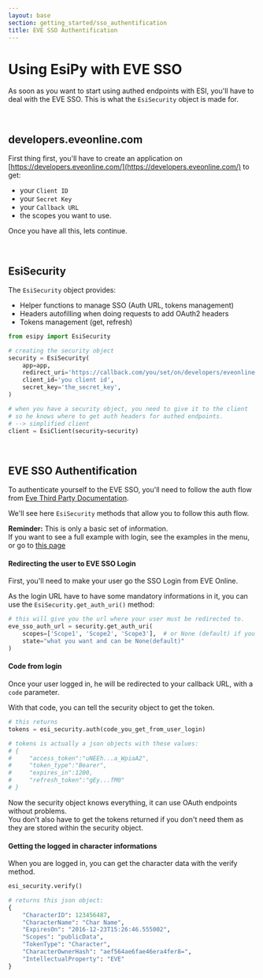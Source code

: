 ```yaml
---
layout: base
section: getting_started/sso_authentification
title: EVE SSO Authentification
---
```

# Using EsiPy with EVE SSO

As soon as you want to start using authed endpoints with ESI, you'll have to deal with the EVE SSO. This is what the `EsiSecurity` object is made for.

&nbsp;

## developers.eveonline.com

First thing first, you'll have to create an application on [https://developers.eveonline.com/](https://developers.eveonline.com/) to get:
* your `Client ID`
* your `Secret Key`
* your `Callback URL`
* the scopes you want to use.

Once you have all this, lets continue.

&nbsp;

## EsiSecurity

The `EsiSecurity` object provides:
* Helper functions to manage SSO (Auth URL, tokens management)
* Headers autofilling when doing requests to add OAuth2 headers
* Tokens management (get, refresh)

```python
from esipy import EsiSecurity

# creating the security object
security = EsiSecurity(
    app=app,
    redirect_uri='https://callback.com/you/set/on/developers/eveonline',
    client_id='you client id',
    secret_key='the_secret_key',
)

# when you have a security object, you need to give it to the client
# so he knows where to get auth headers for authed endpoints.
# --> simplified client
client = EsiClient(security=security)
```

&nbsp;

## EVE SSO Authentification

To authenticate yourself to the EVE SSO, you'll need to follow the auth flow from [Eve Third Party Documentation](http://eveonline-third-party-documentation.readthedocs.io/en/latest/sso/authentication.html).

We'll see here `EsiSecurity` methods that allow you to follow this auth flow.

<div class="alert alert-dismissible alert-info">
	<strong>Reminder:</strong> This is only a basic set of information. <br>
	If you want to see a full example with login, see the examples in the menu, or go to <a href="/EsiPy/examples/sso_login_esipy/">this page</a>
</div>

#### Redirecting the user to EVE SSO Login

First, you'll need to make your user go the SSO Login from EVE Online. 

As the login URL have to have some mandatory informations in it, you can use the `EsiSecurity.get_auth_uri()` method:

```python
# this will give you the url where your user must be redirected to.
eve_sso_auth_url = security.get_auth_uri(
	scopes=['Scope1', 'Scope2', 'Scope3'],  # or None (default) if you don't need any scope
	state="what you want and can be None(default)"
)
```

#### Code from login

Once your user logged in, he will be redirected to your callback URL, with a `code` parameter.

With that code, you can tell the security object to get the token.

```python
# this returns 
tokens = esi_security.auth(code_you_get_from_user_login)

# tokens is actually a json objects with these values:
# {
#     "access_token":"uNEEh...a_WpiaA2",
#     "token_type":"Bearer",
#     "expires_in":1200,
#     "refresh_token":"gEy...fM0"
# }
```

Now the security object knows everything, it can use OAuth endpoints without problems. <br>
You don't also have to get the tokens returned if you don't need them as they are stored within the security object.

#### Getting the logged in character informations

When you are logged in, you can get the character data with the verify method.

```python
esi_security.verify()

# returns this json object:
{
    "CharacterID": 123456487,
    "CharacterName": "Char Name",
    "ExpiresOn": "2016-12-23T15:26:46.555002",
    "Scopes": "publicData",
    "TokenType": "Character",
    "CharacterOwnerHash": "aef564ae6fae46era4fer8=",
    "IntellectualProperty": "EVE"
}
```

